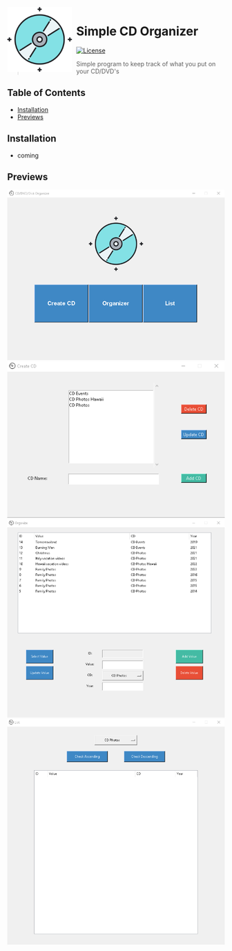 <img width="150" height="150" align="left" style="float: left; margin: 0 10px 0 0;" alt="Simple CD Organizer" src="https://github.com/dave-kramer/simple-cd-organizer/blob/main/blu-rayfront.png?size=1024">

# Simple CD Organizer

[![License](https://img.shields.io/github/license/dave-kramer/simple-cd-organizer)](https://github.com/dave-kramer/simple-cd-organizer/blob/main/LICENSE)

> Simple program to keep track of what you put on your CD/DVD's

## Table of Contents

- [Installation](#installation)
- [Previews](#previews)

## Installation
- coming

## Previews
![imgfront](https://github.com/dave-kramer/simple-cd-organizer/blob/main/previews/1.png)
![imgcreatecd](https://github.com/dave-kramer/simple-cd-organizer/blob/main/previews/2.png)
![imgorganizer](https://github.com/dave-kramer/simple-cd-organizer/blob/main/previews/3.png)
![imglist](https://github.com/dave-kramer/simple-cd-organizer/blob/main/previews/4.png)
